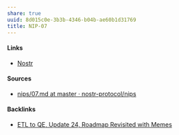 ```yaml
---
share: true
uuid: 8d015c0e-3b3b-4346-b04b-ae60b1d31769
title: NIP-07
---
```

#### Links

* [Nostr](../78abfe73-37cb-4f3b-9e08-faad85669fb7)

#### Sources

* [nips/07.md at master · nostr-protocol/nips](https://github.com/nostr-protocol/nips/blob/master/07.md)

#### Backlinks

* [ETL to QE, Update 24, Roadmap Revisited with Memes](/89c90b4a-2065-4b58-93eb-107794ed8671)